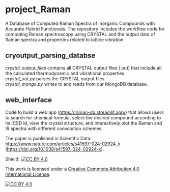 # project_Raman
A Database of Computed Raman Spectra of Inorganic Compounds with Accurate Hybrid Functionals. The repository includes the workflow code for computing Raman spectroscopy using CRYSTAL and the output data of Raman spectra and properties related to lattice vibration.
## cryoutput_parsing_databse
*crystal_output_files* contains all CRYSTAL output files (.out) that include all the calculated thermodynamic and vibrational properties.\
*crystal_out.py* parses the CRYSTAL output files.\
*crystal_mongo.py* writes to and reads from our MongoDB database.
## web_interface
Code to build a web app (https://raman-db.streamlit.app/) that allows users to search for chemical formula, select the desired compound according to its ICSD id, view the crystal
structure, and interactively plot the Raman and IR spectra with different convolution schemes.

The paper is published in Scientific Data: https://www.nature.com/articles/s41597-024-02924-x (https://doi.org/10.1038/s41597-024-02924-x).

Shield: [![CC BY 4.0][cc-by-shield]][cc-by]

This work is licensed under a
[Creative Commons Attribution 4.0 International License][cc-by].

[![CC BY 4.0][cc-by-image]][cc-by]

[cc-by]: http://creativecommons.org/licenses/by/4.0/
[cc-by-image]: https://i.creativecommons.org/l/by/4.0/88x31.png
[cc-by-shield]: https://img.shields.io/badge/License-CC%20BY%204.0-lightgrey.svg
